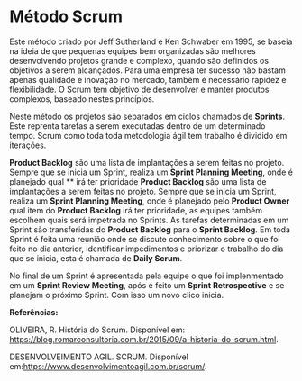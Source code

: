 # Método Scrum

Este método criado por Jeff Sutherland e Ken Schwaber em 1995, se baseia na ideia de que pequenas equipes bem organizadas são melhores desenvolvendo projetos grande e complexo, quando são definidos os objetivos a serem alcançados. Para uma empresa ter sucesso não bastam apenas qualidade e inovação no mercado, também é necessário rapidez e flexibilidade. O Scrum tem objetivo de desenvolver e manter produtos complexos, baseado nestes princípios.

Neste método os projetos são separados em ciclos chamados de **Sprints**. Este reprenta tarefas a serem executadas dentro de um determinado tempo. Scrum como toda toda metodologia ágil tem trabalho é dividido em iterações.

**Product Backlog** são uma lista de implantações a serem feitas no projeto. Sempre que se inicia um Sprint, realiza um **Sprint Planning Meeting**, onde é planejado qual ** irá ter prioridade **Product Backlog** são uma lista de implantações a serem feitas no projeto. Sempre que se inicia um Sprint, realiza um **Sprint Planning Meeting**, onde é planejado pelo **Product Owner** qual item do **Product Backlog** irá ter prioridade, as equipes também escolhem quais será impetrada no Sprints. As tarefas determinadas em um Sprint são transferidas do **Product Backlog** para o **Sprint Backlog**.
Em toda Sprint é feita uma reunião onde se discute conhecimento sobre o que foi feito no dia anterior, identificar impedimentos e priorizar o trabalho do dia que se inicia, esta é chamada de **Daily Scrum**.

No final de um Sprint é apresentada pela equipe o que foi implenmentado em um **Sprint Review Meeting**, após é feito um **Sprint Retrospective** e se planejam o próximo Sprint. Com isso um novo clico inicia.

**Referências:**

OLIVEIRA, R. História do Scrum. Disponível em: https://blog.romarconsultoria.com.br/2015/09/a-historia-do-scrum.html. 

DESENVOLVEIMENTO AGIL. SCRUM. Disponível em:https://www.desenvolvimentoagil.com.br/scrum/.
